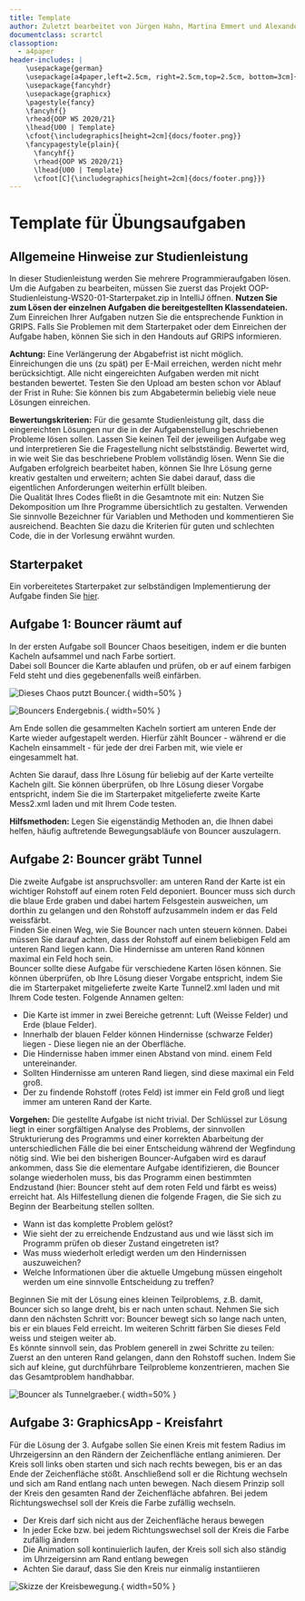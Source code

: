 ```yaml
---
title: Template
author: Zuletzt bearbeitet von Jürgen Hahn, Martina Emmert und Alexander Bazo
documentclass: scrartcl
classoption:
  - a4paper
header-includes: |
    \usepackage{german} 
    \usepackage[a4paper,left=2.5cm, right=2.5cm,top=2.5cm, bottom=3cm]{geometry}
    \usepackage{fancyhdr}
    \usepackage{graphicx}
    \pagestyle{fancy}
    \fancyhf{}
    \rhead{OOP WS 2020/21}
    \lhead{U00 | Template}
    \cfoot{\includegraphics[height=2cm]{docs/footer.png}}
    \fancypagestyle{plain}{
      \fancyhf{}
      \rhead{OOP WS 2020/21}
      \lhead{U00 | Template}
      \cfoot[C]{\includegraphics[height=2cm]{docs/footer.png}}}
---
```



# Template für Übungsaufgaben 

## Allgemeine Hinweise zur Studienleistung
In dieser Studienleistung werden Sie mehrere Programmieraufgaben lösen. Um die Aufgaben zu bearbeiten,
müssen Sie zuerst das Projekt OOP-Studienleistung-WS20-01-Starterpaket.zip in IntelliJ öffnen. **Nutzen Sie zum Lösen der einzelnen Aufgaben die bereitgestellten Klassendateien.** Zum Einreichen Ihrer Aufgaben nutzen Sie die entsprechende Funktion in GRIPS. Falls Sie Problemen mit dem Starterpaket oder dem
Einreichen der Aufgabe haben, können Sie sich in den Handouts auf GRIPS informieren.

**Achtung:** Eine Verlängerung der Abgabefrist ist nicht möglich. Einreichungen die uns (zu spät) per E-Mail
erreichen, werden nicht mehr berücksichtigt. Alle nicht eingereichten Aufgaben werden mit nicht bestanden
bewertet. Testen Sie den Upload am besten schon vor Ablauf der Frist in Ruhe: Sie können bis zum
Abgabetermin beliebig viele neue Lösungen einreichen.

**Bewertungskriterien:** Für die gesamte Studienleistung gilt, dass die eingereichten Lösungen nur die in der
Aufgabenstellung beschriebenen Probleme lösen sollen. Lassen Sie keinen Teil der jeweiligen Aufgabe weg und
interpretieren Sie die Fragestellung nicht selbstständig. Bewertet wird, in wie weit Sie das beschriebene
Problem vollständig lösen. Wenn Sie die Aufgaben erfolgreich bearbeitet haben, können Sie Ihre Lösung gerne
kreativ gestalten und erweitern; achten Sie dabei darauf, dass die eigentlichen Anforderungen weiterhin erfüllt
bleiben.  
Die Qualität Ihres Codes fließt in die Gesamtnote mit ein: Nutzen Sie Dekomposition um Ihre Programme
übersichtlich zu gestalten. Verwenden Sie sinnvolle Bezeichner für Variablen und Methoden und kommentieren
Sie ausreichend. Beachten Sie dazu die Kriterien für guten und schlechten Code, die in der Vorlesung erwähnt
wurden.

## Starterpaket

Ein vorbereitetes Starterpaket zur selbständigen Implementierung der Aufgabe finden Sie [hier](https://github.com/OOP-Ubungen-WS2020-21/Studienleistung-01/archive/Starterpaket.zip).

## Aufgabe 1: Bouncer räumt auf
In der ersten Aufgabe soll Bouncer Chaos beseitigen, indem er die bunten Kacheln aufsammel und nach Farbe sortiert.  
Dabei soll Bouncer die Karte ablaufen und prüfen, ob er auf einem farbigen Feld steht und dies gegebenenfalls weiß einfärben.  

![Dieses Chaos putzt Bouncer.](docs/Mess-Start.png){ width=50% }  

![Bouncers Endergebnis.](docs/Mess-End.png){ width=50% } 

Am Ende sollen die gesammelten Kacheln sortiert am unteren Ende der Karte wieder aufgestapelt werden.
Hierfür zählt Bouncer - während er die Kacheln einsammelt - für jede der drei Farben mit, wie viele er eingesammelt hat.

Achten Sie darauf, dass Ihre Lösung für beliebig auf der Karte verteilte Kacheln gilt.
Sie können überprüfen, ob Ihre Lösung dieser Vorgabe entspricht, indem Sie die im Starterpaket mitgelieferte
zweite Karte Mess2.xml laden und mit Ihrem Code testen.  
  
**Hilfsmethoden:** Legen Sie eigenständig Methoden an, die Ihnen dabei helfen, häufig auftretende Bewegungsabläufe von Bouncer auszulagern.  
  

## Aufgabe 2: Bouncer gräbt Tunnel
Die zweite Aufgabe ist anspruchsvoller: am unteren Rand der Karte ist ein wichtiger Rohstoff auf einem roten
Feld deponiert. Bouncer muss sich durch die blaue Erde graben und dabei hartem Felsgestein ausweichen, um
dorthin zu gelangen und den Rohstoff aufzusammeln indem er das Feld weissfärbt.  
Finden Sie einen Weg, wie Sie Bouncer nach unten steuern können. Dabei müssen Sie darauf achten, dass der
Rohstoff auf einem beliebigen Feld am unteren Rand liegen kann. Die Hindernisse am unteren Rand können
maximal ein Feld hoch sein.  
Bouncer sollte diese Aufgabe für verschiedene Karten lösen können. Sie können überprüfen, ob Ihre Lösung
dieser Vorgabe entspricht, indem Sie die im Starterpaket mitgelieferte zweite Karte Tunnel2.xml laden und mit
Ihrem Code testen. Folgende Annamen gelten:
- Die Karte ist immer in zwei Bereiche getrennt: Luft (Weisse Felder) und Erde (blaue Felder).
- Innerhalb der blauen Felder können Hindernisse (schwarze Felder) liegen - Diese liegen nie an der Oberfläche.
- Die Hindernisse haben immer einen Abstand von mind. einem Feld untereinander.
- Sollten Hindernisse am unteren Rand liegen, sind diese maximal ein Feld groß.
- Der zu findende Rohstoff (rotes Feld) ist immer ein Feld groß und liegt immer am unteren Rand der Karte.  

**Vorgehen:** Die gestellte Aufgabe ist nicht trivial. Der Schlüssel zur Lösung liegt in einer sorgfältigen Analyse des
Problems, der sinnvollen Strukturierung des Programms und einer korrekten Abarbeitung der unterschiedlichen
Fälle die bei einer Entscheidung während der Wegfindung nötig sind. Wie bei den bisherigen Bouncer-Aufgaben
wird es darauf ankommen, dass Sie die elementare Aufgabe identifizieren, die Bouncer solange wiederholen
muss, bis das Programm einen bestimmten Endzustand (hier: Bouncer steht auf dem roten Feld und färbt es
weiss) erreicht hat. Als Hilfestellung dienen die folgende Fragen, die Sie sich zu Beginn der Bearbeitung stellen
sollten.
- Wann ist das komplette Problem gelöst?
- Wie sieht der zu erreichende Endzustand aus und wie lässt sich im Programm prüfen ob dieser Zustand
eingetreten ist?
- Was muss wiederholt erledigt werden um den Hindernissen auszuweichen?
- Welche Informationen über die aktuelle Umgebung müssen eingeholt werden um eine sinnvolle
Entscheidung zu treffen?  

Beginnen Sie mit der Lösung eines kleinen Teilproblems, z.B. damit, Bouncer sich so lange dreht, bis er nach
unten schaut. Nehmen Sie sich dann den nächsten Schritt vor: Bouncer bewegt sich so lange nach unten, bis er
ein blaues Feld erreicht. Im weiteren Schritt färben Sie dieses Feld weiss und steigen weiter ab.  
Es könnte sinnvoll sein, das Problem generell in zwei Schritte zu teilen: Zuerst an den unteren Rand gelangen,
dann den Rohstoff suchen. Indem Sie sich auf kleine, gut durchführbare Teilprobleme konzentrieren, machen
Sie das Gesamtproblem handhabbar. 

![Bouncer als Tunnelgraeber.](docs/Tunnel.png){ width=50% }  


## Aufgabe 3: GraphicsApp - Kreisfahrt

Für die Lösung der 3. Aufgabe sollen Sie einen Kreis mit festem Radius im Uhrzeigersinn an den Rändern der
Zeichenfläche entlang animieren. Der Kreis soll links oben starten und sich nach rechts bewegen, bis er an das
Ende der Zeichenfläche stößt. Anschließend soll er die Richtung wechseln und sich am Rand entlang nach
unten bewegen. Nach diesem Prinzip soll der Kreis den gesamten Rand der Zeichenfläche abfahren. Bei jedem
Richtungswechsel soll der Kreis die Farbe zufällig wechseln.
- Der Kreis darf sich nicht aus der Zeichenfläche heraus bewegen
- In jeder Ecke bzw. bei jedem Richtungswechsel soll der Kreis die Farbe zufällig ändern
- Die Animation soll kontinuierlich laufen, der Kreis soll sich also ständig im Uhrzeigersinn am Rand entlang
bewegen
- Achten Sie darauf, dass Sie den Kreis nur einmalig instantiieren  

![Skizze der Kreisbewegung.](docs/Circle.png){ width=50% }

